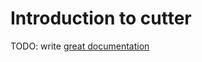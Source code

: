 # Introduction to cutter

TODO: write [great documentation](http://jacobian.org/writing/what-to-write/)
